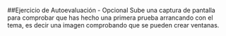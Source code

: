 ##Ejercicio de Autoevaluación - Opcional
Sube una captura de pantalla para comprobar que has hecho una primera prueba arrancando con el tema, es decir una imagen comprobando que se pueden crear ventanas.